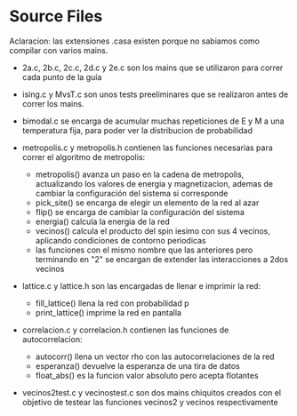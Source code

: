 # Source Files
Aclaracion: las extensiones .casa existen porque no sabiamos como compilar con varios mains.
* 2a.c, 2b.c, 2c.c, 2d.c y 2e.c son los mains que se utilizaron para correr cada punto de la guía
* ising.c y MvsT.c son unos tests preeliminares que se realizaron antes de correr los mains.
* bimodal.c se encarga de acumular muchas repeticiones de E y M a una temperatura fija, para poder ver la distribucion de probabilidad

* metropolis.c y metropolis.h contienen las funciones necesarias para correr el algoritmo de metropolis:
  * metropolis() avanza un paso en la cadena de metropolis, actualizando los valores de energia y magnetizacion, ademas de cambiar la configuración del sistema si corresponde
  * pick_site() se encarga de elegir un elemento de la red al azar
  * flip() se encarga de cambiar la configuración del sistema
  * energia() calcula la energia de la red
  * vecinos() calcula el producto del spin iesimo con sus 4 vecinos, aplicando condiciones de contorno periodicas
  * las funciones con el mismo nombre que las anteriores pero terminando en "2" se encargan de extender las interacciones a 2dos vecinos

* lattice.c y lattice.h son las encargadas de llenar e imprimir la red:
  * fill_lattice() llena la red con probabilidad p
  * print_lattice() imprime la red en pantalla

* correlacion.c y correlacion.h contienen las funciones de autocorrelacion:
  * autocorr() llena un vector rho con las autocorrelaciones de la red
  * esperanza() devuelve la esperanza de una tira de datos
  * float_abs() es la funcion valor absoluto pero acepta flotantes

* vecinos2test.c y vecinostest.c son dos mains chiquitos creados con el objetivo de testear las funciones vecinos2 y vecinos respectivamente
